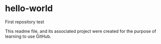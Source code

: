 hello-world
===========

First repository test

This readme file, and its associated project were created for the purpose of learning to use GitHub.
